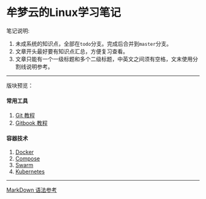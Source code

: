 # 牟梦云的Linux学习笔记

笔记说明: 

1. 未成系统的知识点，全部在`todo`分支。完成后合并到`master`分支。
2. 文章开头最好要有知识点汇总，方便复习查看。
3. 文章只能有一个一级标题和多个二级标题，中英文之间须有空格，文末使用分割线说明参考。

---

版块预览：

#### 常用工具
1. [Git 教程](/git/git.md) 
2. [Gitbook 教程](/gitbook/gitbook.md)

#### 容器技术
1. [Docker](docker/docker.md)
2. [Compose](compose/compose.md)
3. [Swarm](swarm/swarm.md)
4. [Kubernetes](k8s/k8s.md)

---

[MarkDown 语法参考](http://xianbai.me/learn-md/index.html)
